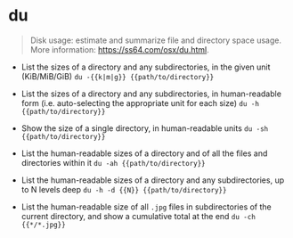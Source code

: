 # du
> Disk usage: estimate and summarize file and directory space usage.
> More information: <https://ss64.com/osx/du.html>.

- List the sizes of a directory and any subdirectories, in the given unit (KiB/MiB/GiB)
`du -{{k|m|g}} {{path/to/directory}}`

- List the sizes of a directory and any subdirectories, in human-readable form (i.e. auto-selecting the appropriate unit for each size)
`du -h {{path/to/directory}}`

- Show the size of a single directory, in human-readable units
`du -sh {{path/to/directory}}`

- List the human-readable sizes of a directory and of all the files and directories within it
`du -ah {{path/to/directory}}`

- List the human-readable sizes of a directory and any subdirectories, up to N levels deep
`du -h -d {{N}} {{path/to/directory}}`

- List the human-readable size of all `.jpg` files in subdirectories of the current directory, and show a cumulative total at the end
`du -ch {{*/*.jpg}}`
